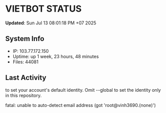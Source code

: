 # VIETBOT STATUS
**Updated**: Sun Jul 13 08:01:18 PM +07 2025

## System Info
- IP: 103.77.172.150
- Uptime: up 1 week, 23 hours, 48 minutes
- Files: 44081

## Last Activity

to set your account's default identity.
Omit --global to set the identity only in this repository.

fatal: unable to auto-detect email address (got 'root@vinh3690.(none)')
